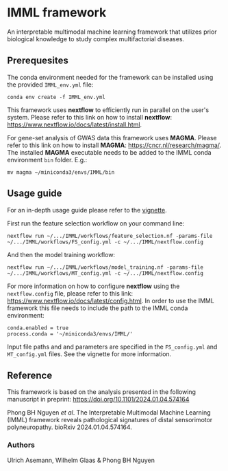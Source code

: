 # IMML framework
An interpretable multimodal machine learning framework that utilizes prior biological knowledge to study complex multifactorial diseases.

## Prerequesites

The conda environment needed for the framework can be installed using the provided `IMML_env.yml` file:
```
conda env create -f IMML_env.yml
```
This framework uses **nextflow** to efficiently run in parallel on the user's system. Please refer to this link on how to install **nextflow**: https://www.nextflow.io/docs/latest/install.html.

For gene-set analysis of GWAS data this framework uses **MAGMA**. Please refer to this link on how to install **MAGMA**: https://cncr.nl/research/magma/. The installed **MAGMA** executable needs to be added to the IMML conda environment ```bin``` folder. E.g.:
```
mv magma ~/miniconda3/envs/IMML/bin
```



## Usage guide
For an in-depth usage guide please refer to the [vignette](./vignette.md).

First run the feature selection workflow on your command line:
```
nextflow run ~/.../IMML/workflows/feature_selection.nf -params-file ~/.../IMML/workflows/FS_config.yml -c ~/.../IMML/nextflow.config
```
And then the model training workflow:
```
nextflow run ~/.../IMML/workflows/model_training.nf -params-file ~/.../IMML/workflows/MT_config.yml -c ~/.../IMML/nextflow.config
```
For more information on how to configure **nextflow** using the ```nextflow.config``` file, please refer to this link: https://www.nextflow.io/docs/latest/config.html. In order to use the IMML framework this file needs to include the path to the IMML conda environment:
```
conda.enabled = true
process.conda = '~/miniconda3/envs/IMML/'
```
Input file paths and and parameters are specified in the ```FS_config.yml``` and ```MT_config.yml``` files. See the vignette for more information. 


## Reference

This framework is based on the analysis presented in the following manuscript in preprint: https://doi.org/10.1101/2024.01.04.574164

Phong BH Nguyen _et al_. The Interpretable Multimodal Machine Learning (IMML) framework reveals pathological signatures of distal sensorimotor polyneuropathy. bioRxiv 2024.01.04.574164.

### Authors
Ulrich Asemann, Wilhelm Glaas & Phong BH Nguyen
